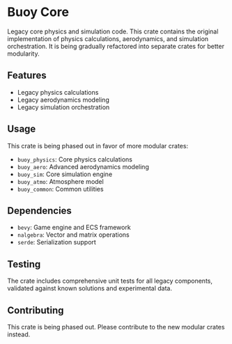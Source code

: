 # Buoy Core

Legacy core physics and simulation code. This crate contains the original implementation of physics calculations, aerodynamics, and simulation orchestration. It is being gradually refactored into separate crates for better modularity.

## Features

- Legacy physics calculations
- Legacy aerodynamics modeling
- Legacy simulation orchestration

## Usage

This crate is being phased out in favor of more modular crates:
- `buoy_physics`: Core physics calculations
- `buoy_aero`: Advanced aerodynamics modeling
- `buoy_sim`: Core simulation engine
- `buoy_atmo`: Atmosphere model
- `buoy_common`: Common utilities

## Dependencies

- `bevy`: Game engine and ECS framework
- `nalgebra`: Vector and matrix operations
- `serde`: Serialization support

## Testing

The crate includes comprehensive unit tests for all legacy components, validated against known solutions and experimental data.

## Contributing

This crate is being phased out. Please contribute to the new modular crates instead.
